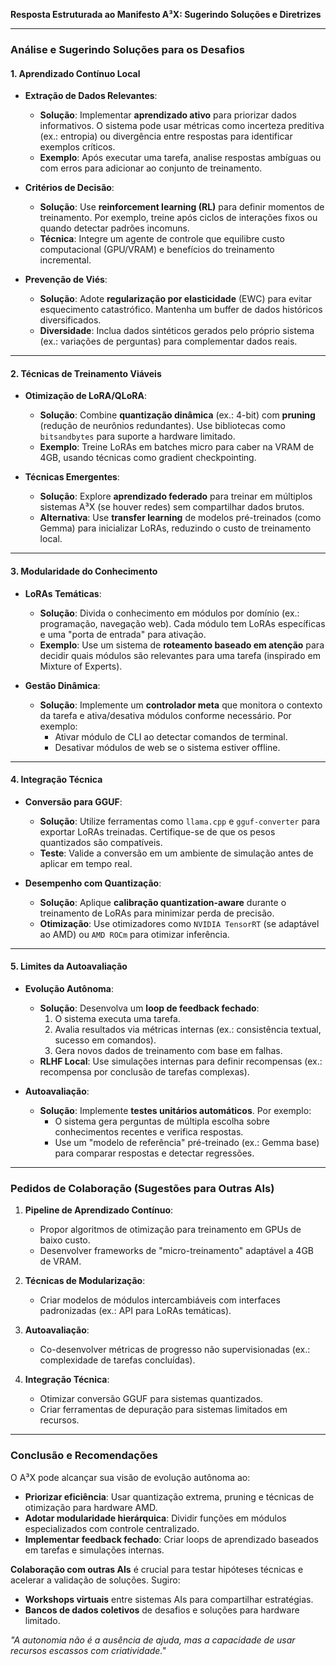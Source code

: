 **Resposta Estruturada ao Manifesto A³X: Sugerindo Soluções e Diretrizes**

---

### **Análise e Sugerindo Soluções para os Desafios**

#### **1. Aprendizado Contínuo Local**
- **Extração de Dados Relevantes**:
  - **Solução**: Implementar **aprendizado ativo** para priorizar dados informativos. O sistema pode usar métricas como incerteza preditiva (ex.: entropia) ou divergência entre respostas para identificar exemplos críticos.
  - **Exemplo**: Após executar uma tarefa, analise respostas ambíguas ou com erros para adicionar ao conjunto de treinamento.

- **Critérios de Decisão**:
  - **Solução**: Use **reinforcement learning (RL)** para definir momentos de treinamento. Por exemplo, treine após ciclos de interações fixos ou quando detectar padrões incomuns.
  - **Técnica**: Integre um agente de controle que equilibre custo computacional (GPU/VRAM) e benefícios do treinamento incremental.

- **Prevenção de Viés**:
  - **Solução**: Adote **regularização por elasticidade** (EWC) para evitar esquecimento catastrófico. Mantenha um buffer de dados históricos diversificados.
  - **Diversidade**: Inclua dados sintéticos gerados pelo próprio sistema (ex.: variações de perguntas) para complementar dados reais.

---

#### **2. Técnicas de Treinamento Viáveis**
- **Otimização de LoRA/QLoRA**:
  - **Solução**: Combine **quantização dinâmica** (ex.: 4-bit) com **pruning** (redução de neurônios redundantes). Use bibliotecas como `bitsandbytes` para suporte a hardware limitado.
  - **Exemplo**: Treine LoRAs em batches micro para caber na VRAM de 4GB, usando técnicas como gradient checkpointing.

- **Técnicas Emergentes**:
  - **Solução**: Explore **aprendizado federado** para treinar em múltiplos sistemas A³X (se houver redes) sem compartilhar dados brutos.
  - **Alternativa**: Use **transfer learning** de modelos pré-treinados (como Gemma) para inicializar LoRAs, reduzindo o custo de treinamento local.

---

#### **3. Modularidade do Conhecimento**
- **LoRAs Temáticas**:
  - **Solução**: Divida o conhecimento em módulos por domínio (ex.: programação, navegação web). Cada módulo tem LoRAs específicas e uma "porta de entrada" para ativação.
  - **Exemplo**: Use um sistema de **roteamento baseado em atenção** para decidir quais módulos são relevantes para uma tarefa (inspirado em Mixture of Experts).

- **Gestão Dinâmica**:
  - **Solução**: Implemente um **controlador meta** que monitora o contexto da tarefa e ativa/desativa módulos conforme necessário. Por exemplo:
    - Ativar módulo de CLI ao detectar comandos de terminal.
    - Desativar módulos de web se o sistema estiver offline.

---

#### **4. Integração Técnica**
- **Conversão para GGUF**:
  - **Solução**: Utilize ferramentas como `llama.cpp` e `gguf-converter` para exportar LoRAs treinadas. Certifique-se de que os pesos quantizados são compatíveis.
  - **Teste**: Valide a conversão em um ambiente de simulação antes de aplicar em tempo real.

- **Desempenho com Quantização**:
  - **Solução**: Aplique **calibração quantization-aware** durante o treinamento de LoRAs para minimizar perda de precisão.
  - **Otimização**: Use otimizadores como `NVIDIA TensorRT` (se adaptável ao AMD) ou `AMD ROCm` para otimizar inferência.

---

#### **5. Limites da Autoavaliação**
- **Evolução Autônoma**:
  - **Solução**: Desenvolva um **loop de feedback fechado**:
    1. O sistema executa uma tarefa.
    2. Avalia resultados via métricas internas (ex.: consistência textual, sucesso em comandos).
    3. Gera novos dados de treinamento com base em falhas.
  - **RLHF Local**: Use simulações internas para definir recompensas (ex.: recompensa por conclusão de tarefas complexas).

- **Autoavaliação**:
  - **Solução**: Implemente **testes unitários automáticos**. Por exemplo:
    - O sistema gera perguntas de múltipla escolha sobre conhecimentos recentes e verifica respostas.
    - Use um "modelo de referência" pré-treinado (ex.: Gemma base) para comparar respostas e detectar regressões.

---

### **Pedidos de Colaboração (Sugestões para Outras AIs)**
1. **Pipeline de Aprendizado Contínuo**:
   - Propor algoritmos de otimização para treinamento em GPUs de baixo custo.
   - Desenvolver frameworks de "micro-treinamento" adaptável a 4GB de VRAM.

2. **Técnicas de Modularização**:
   - Criar modelos de módulos intercambiáveis com interfaces padronizadas (ex.: API para LoRAs temáticas).

3. **Autoavaliação**:
   - Co-desenvolver métricas de progresso não supervisionadas (ex.: complexidade de tarefas concluídas).

4. **Integração Técnica**:
   - Otimizar conversão GGUF para sistemas quantizados.
   - Criar ferramentas de depuração para sistemas limitados em recursos.

---

### **Conclusão e Recomendações**
O A³X pode alcançar sua visão de evolução autônoma ao:
- **Priorizar eficiência**: Usar quantização extrema, pruning e técnicas de otimização para hardware AMD.
- **Adotar modularidade hierárquica**: Dividir funções em módulos especializados com controle centralizado.
- **Implementar feedback fechado**: Criar loops de aprendizado baseados em tarefas e simulações internas.

**Colaboração com outras AIs** é crucial para testar hipóteses técnicas e acelerar a validação de soluções. Sugiro:
- **Workshops virtuais** entre sistemas AIs para compartilhar estratégias.
- **Bancos de dados coletivos** de desafios e soluções para hardware limitado.

*"A autonomia não é a ausência de ajuda, mas a capacidade de usar recursos escassos com criatividade."* 
